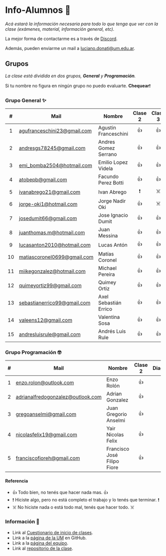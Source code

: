 # Info-Alumnos 🚀

_Acá estará la información necesaria para todo lo que tenga que ver con la clase (exámenes, material, información general, etc)._

La mejor forma de contactarme es a través de [Discord](https://discord.gg/3tDrNN).

Además, pueden enviarme un mail a luciano.donati@um.edu.ar.



## Grupos 

_La clase está dividida en dos grupos, **General** y **Programación**._

Si tu nombre no figura en ningún grupo no puedo evaluarte.  **Chequear**:heavy_exclamation_mark:


### Grupo General :sparkles:

| #    | Mail                        | Nombre                | Clase 2                | Clase 3              |
| :--: | --------------------------- | --------------------- |:----------------------:|:--------------------:|
| 1    | agufranceschini23@gmail.com | Agustin Franceschini  |:+1:                    |:+1:                  |
| 2    | andresgs78245@gmail.com     | Andres Gomez Serrano  |:+1:                    |:+1:                  |
| 3    | emi_bomba2504@hotmail.com   | Emilio Lopez Videla	 |:+1:                    |:+1:                  |
| 4    | atobepb@gmail.com           | Facundo Perez Botti   |:+1:                    |:+1:                  |
| 5    | ivanabrego21@gmail.com      | Ivan Abrego           |:heavy_exclamation_mark:|:skull_and_crossbones:|
| 6    | jorge-oki1@hotmail.com      | Jorge Nadir Oki       |:+1:                    |:skull_and_crossbones:|
| 7    | josedumit66@gmail.com       | Jose Ignacio Dumit    |:+1:                    |:+1:                  |
| 8    | juanthomas.m@hotmail.com    | Juan Messina          |:+1:                    |:+1:                  |
| 9    | lucasanton2010@hotmail.com  | Lucas Antón           |:+1:                    |:+1:                  |
| 10   | matiascoronel0699@gmail.com | Matías Coronel        |:+1:                    |:+1:                  |
| 11   | miikegonzalez@hotmail.com   | Michael Pereira			 |:+1:                    |:+1:                  |
| 12   | quimeyortiz99@gmail.com     | Quimey Ortiz          |:+1:                    |:+1:                  |
| 13   | sebastianerrico99@gmail.com | Axel Sebastián Errico |:+1:                    |:+1:                  |
| 14   | valeens12@gmail.com         | Valentina Sosa        |:+1:                    |:+1:                  |
| 15   | andresluisrule@gmail.com    | Andrés Luis Rule      |:+1:                    |:+1:                  |



### Grupo Programación :nerd_face:

| # | Mail                             | Nombre						          | Clase 2| Diagrama|
|:-:| -------------------------------- | -------------------------- |:------:|:-------:|
| 1 | enzo.rolon@outlook.com           | Enzo Rolón			            |:+1:    |         |
| 2 | adrianalfredogonzalez@outlook.com| Adrian Gonzalez		      	|:+1:    |         |
| 3 | gregoanselmi@gmail.com      	   | Juan Gregorio Anselmi		  |:+1:    |         |
| 4 | nicolasfelix19@gmail.com         | Yair Nicolas Felix		    	|:+1:    |         |
| 5 | franciscofioreh@gmail.com        | Francisco José Filipo Fiore|:+1:    |         |


#### Referencia

- :+1: Todo bien, no tenés que hacer nada mas. :+1:
- :heavy_exclamation_mark: Hiciste algo, pero no está completo el trabajo y lo tenés que terminar. :heavy_exclamation_mark:
- :skull_and_crossbones: No hiciste nada o está todo mal, tenés que hacer todo. :skull_and_crossbones:

### Información 🔧

- Link al [Cuestionario de inicio de clases](https://forms.gle/NYiuDneyZy38wEfU9).
- Link a la [página de la UM](https://github.com/UniversidadDeMendoza/) en GitHub.
- Link a la [página del equipo](https://github.com/orgs/UniversidadDeMendoza/teams/tercer-ano-2020).
- Link al [repositorio de la clase](https://github.com/UniversidadDeMendoza/ProgramacionUM2020).
